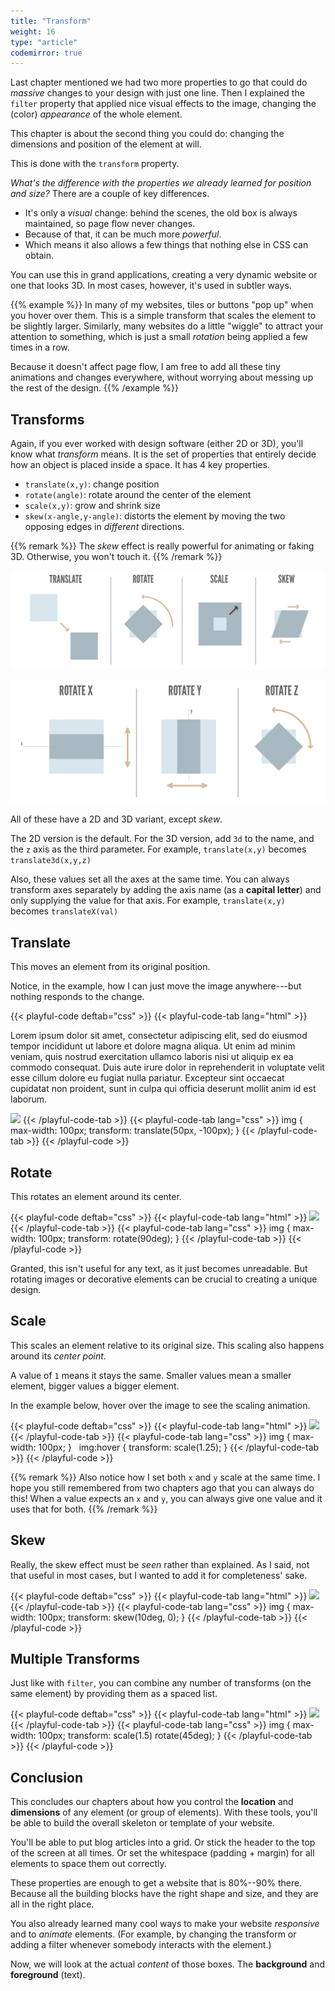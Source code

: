 ```yaml
---
title: "Transform"
weight: 16
type: "article"
codemirror: true
---
```


Last chapter mentioned we had two more properties to go that could do _massive_ changes to your design with just one line. Then I explained the `filter` property that applied nice visual effects to the image, changing the (color) _appearance_ of the whole element.

This chapter is about the second thing you could do: changing the dimensions and position of the element at will.

This is done with the `transform` property.

_What's the difference with the properties we already learned for position and size?_ There are a couple of key differences.

* It's only a _visual_ change: behind the scenes, the old box is always maintained, so page flow never changes.
* Because of that, it can be much more _powerful_.
* Which means it also allows a few things that nothing else in CSS can obtain.

You can use this in grand applications, creating a very dynamic website or one that looks 3D. In most cases, however, it's used in subtler ways. 

{{% example %}}
In many of my websites, tiles or buttons "pop up" when you hover over them. This is a simple transform that scales the element to be slightly larger. Similarly, many websites do a little "wiggle" to attract your attention to something, which is just a small _rotation_ being applied a few times in a row.

Because it doesn't affect page flow, I am free to add all these tiny animations and changes everywhere, without worrying about messing up the rest of the design.
{{% /example %}}

## Transforms

Again, if you ever worked with design software (either 2D or 3D), you'll know what _transform_ means. It is the set of properties that entirely decide how an object is placed inside a space. It has 4 key properties.

* `translate(x,y)`: change position
* `rotate(angle)`: rotate around the center of the element
* `scale(x,y)`: grow and shrink size
* `skew(x-angle,y-angle)`: distorts the element by moving the two opposing edges in _different_ directions.

{{% remark %}}
The _skew_ effect is really powerful for animating or faking 3D. Otherwise, you won't touch it.
{{% /remark %}}

![Example of the main transforms in 2D](css_transforms_2d.webp)

![Example of the main transforms in 3D](css_transforms_3d.webp)

All of these have a 2D and 3D variant, except _skew_. 

The 2D version is the default. For the 3D version, add `3d` to the name, and the `z` axis as the third parameter. For example, `translate(x,y)` becomes `translate3d(x,y,z)`

Also, these values set all the axes at the same time. You can always transform axes separately by adding the axis name (as a **capital letter**) and only supplying the value for that axis. For example, `translate(x,y)` becomes `translateX(val)`

## Translate

This moves an element from its original position. 

Notice, in the example, how I can just move the image anywhere---but nothing responds to the change.

{{< playful-code deftab="css" >}}
{{< playful-code-tab lang="html" >}}
<p>Lorem ipsum dolor sit amet, consectetur adipiscing elit, sed do eiusmod tempor incididunt ut labore et dolore magna aliqua. Ut enim ad minim veniam, quis nostrud exercitation ullamco laboris nisi ut aliquip ex ea commodo consequat. Duis aute irure dolor in reprehenderit in voluptate velit esse cillum dolore eu fugiat nulla pariatur. Excepteur sint occaecat cupidatat non proident, sunt in culpa qui officia deserunt mollit anim id est laborum.</p>
<img src="/tutorials/programming/websites/css/masks-and-clipping/panda_image.png">
{{< /playful-code-tab >}}
{{< playful-code-tab lang="css" >}}
img {
  max-width: 100px;
  transform: translate(50px, -100px);
}
{{< /playful-code-tab >}}
{{< /playful-code >}}

## Rotate

This rotates an element around its center.

{{< playful-code deftab="css" >}}
{{< playful-code-tab lang="html" >}}
<img src="/tutorials/programming/websites/css/masks-and-clipping/panda_image.png">
{{< /playful-code-tab >}}
{{< playful-code-tab lang="css" >}}
img {
  max-width: 100px;
  transform: rotate(90deg);
}
{{< /playful-code-tab >}}
{{< /playful-code >}}

Granted, this isn't useful for any text, as it just becomes unreadable. But rotating images or decorative elements can be crucial to creating a unique design.

## Scale

This scales an element relative to its original size. This scaling also happens around its _center point_. 

A value of `1` means it stays the same. Smaller values mean a smaller element, bigger values a bigger element.

In the example below, hover over the image to see the scaling animation. 

{{< playful-code deftab="css" >}}
{{< playful-code-tab lang="html" >}}
<img src="/tutorials/programming/websites/css/masks-and-clipping/panda_image.png">
{{< /playful-code-tab >}}
{{< playful-code-tab lang="css" >}}
img {
  max-width: 100px;
}
&nbsp;
img:hover {
  transform: scale(1.25);
}
{{< /playful-code-tab >}}
{{< /playful-code >}}

{{% remark %}}
Also notice how I set both `x` and `y` scale at the same time. I hope you still remembered from two chapters ago that you can always do this! When a value expects an `x` and `y`, you can always give one value and it uses that for both.
{{% /remark %}}

## Skew

Really, the skew effect must be _seen_ rather than explained. As I said, not that useful in most cases, but I wanted to add it for completeness' sake.

{{< playful-code deftab="css" >}}
{{< playful-code-tab lang="html" >}}
<img src="/tutorials/programming/websites/css/masks-and-clipping/panda_image.png">
{{< /playful-code-tab >}}
{{< playful-code-tab lang="css" >}}
img {
  max-width: 100px;
  transform: skew(10deg, 0);
}
{{< /playful-code-tab >}}
{{< /playful-code >}}

## Multiple Transforms

Just like with `filter`, you can combine any number of transforms (on the same element) by providing them as a spaced list. 

{{< playful-code deftab="css" >}}
{{< playful-code-tab lang="html" >}}
<img src="/tutorials/programming/websites/css/filter/panda_image.png">
{{< /playful-code-tab >}}
{{< playful-code-tab lang="css" >}}
img {
  max-width: 100px;
  transform: scale(1.5) rotate(45deg);
}
{{< /playful-code-tab >}}
{{< /playful-code >}}

## Conclusion

This concludes our chapters about how you control the **location** and **dimensions** of any element (or group of elements). With these tools, you'll be able to build the overall skeleton or template of your website.

You'll be able to put blog articles into a grid. Or stick the header to the top of the screen at all times. Or set the whitespace (padding + margin) for all elements to space them out correctly.

These properties are enough to get a website that is 80%--90% there. Because all the building blocks have the right shape and size, and they are all in the right place. 

You also already learned many cool ways to make your website _responsive_ and to _animate_ elements. (For example, by changing the transform or adding a filter whenever somebody interacts with the element.)

Now, we will look at the actual _content_ of those boxes. The **background** and **foreground** (text).